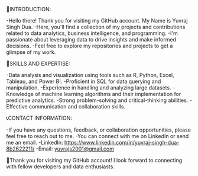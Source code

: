 👋INTRODUCTION:

  -Hello there! Thank you for visiting my GitHub account. My Name is Yuvraj Singh Dua. 
  -Here, you'll find a collection of my projects and contributions related to data analytics, business intelligence, and programming. 
  -I'm passionate about leveraging data to drive insights and make informed decisions. 
  -Feel free to explore my repositories and projects to get a glimpse of my work.

🧩SKILLS AND EXPERTISE:

  -Data analysis and visualization using tools such as R, Python, Excel, Tableau, and Power BI.
  -Proficient in SQL for data querying and manipulation.
  -Experience in handling and analyzing large datasets.
  -Knowledge of machine learning algorithms and their implementation for predictive analytics.
  -Strong problem-solving and critical-thinking abilities.
  -Effective communication and collaboration skills.

📞CONTACT INFORMATION:

  -If you have any questions, feedback, or collaboration opportunities, please feel free to reach out to me. 
  -You can connect with me on LinkedIn or send me an email.
  -LinkedIn: https://www.linkedin.com/in/yuvraj-singh-dua-8b2622211/
  -Email: yuvrajs2001@gmail.com

🙏Thank you for visiting my GitHub account! I look forward to connecting with fellow developers and data enthusiasts.
